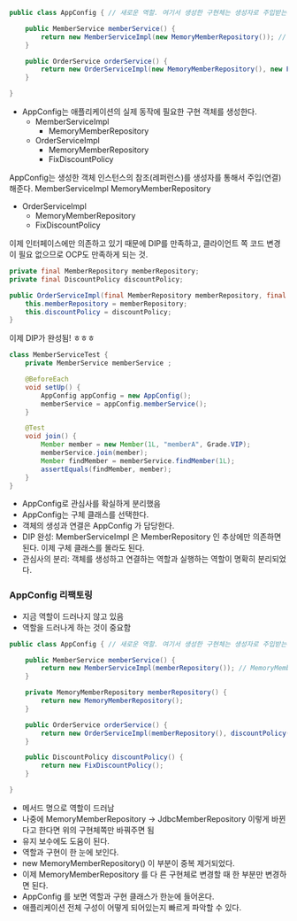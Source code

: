 ````java
public class AppConfig { // 새로운 역할. 여기서 생성한 구현체는 생성자로 주입받는다.

    public MemberService memberService() {
        return new MemberServiceImpl(new MemoryMemberRepository()); // MemoryMemberRepository를 사용하고 싶을 때(구체적인 곳은 여기서 지정한다.)
    }

    public OrderService orderService() {
        return new OrderServiceImpl(new MemoryMemberRepository(), new FixDiscountPolicy());
    }

}
````
- AppConfig는 애플리케이션의 실제 동작에 필요한 구현 객체를 생성한다.
    - MemberServiceImpl 
        - MemoryMemberRepository 
    - OrderServiceImpl
        - MemoryMemberRepository
        - FixDiscountPolicy

AppConfig는 생성한 객체 인스턴스의 참조(레퍼런스)를 생성자를 통해서 주입(연결)해준다. MemberServiceImpl MemoryMemberRepository
- OrderServiceImpl
    - MemoryMemberRepository
    - FixDiscountPolicy

이제 인터페이스에만 의존하고 있기 때문에 DIP를 만족하고, 클라이언트 쪽 코드 변경이 필요 없으므로 OCP도 만족하게 되는 것.
```java
private final MemberRepository memberRepository;
private final DiscountPolicy discountPolicy;

public OrderServiceImpl(final MemberRepository memberRepository, final DiscountPolicy discountPolicy) {
    this.memberRepository = memberRepository;
    this.discountPolicy = discountPolicy;
}
```


이제 DIP가 완성됨! ㅎㅎㅎ
```java
class MemberServiceTest {
    private MemberService memberService ;

    @BeforeEach
    void setUp() {
        AppConfig appConfig = new AppConfig();
        memberService = appConfig.memberService();
    }

    @Test
    void join() {
        Member member = new Member(1L, "memberA", Grade.VIP);
        memberService.join(member);
        Member findMember = memberService.findMember(1L);
        assertEquals(findMember, member);
    }
}
```

- AppConfig로 관심사를 확실하게 분리했음
- AppConfig는 구체 클래스를 선택한다.
- 객체의 생성과 연결은 AppConfig 가 담당한다.
- DIP 완성: MemberServiceImpl 은 MemberRepository 인 추상에만 의존하면 된다. 이제 구체 클래스를 몰라도 된다.
- 관심사의 분리: 객체를 생성하고 연결하는 역할과 실행하는 역할이 명확히 분리되었다.

### AppConfig 리팩토링

- 지금 역할이 드러나지 않고 있음
- 역할을 드러나게 하는 것이 중요함
```java
public class AppConfig { // 새로운 역할. 여기서 생성한 구현체는 생성자로 주입받는다.

    public MemberService memberService() {
        return new MemberServiceImpl(memberRepository()); // MemoryMemberRepository를 사용하고 싶을 때(구체적인 곳은 여기서 지정한다.)
    }

    private MemoryMemberRepository memberRepository() {
        return new MemoryMemberRepository();
    }

    public OrderService orderService() {
        return new OrderServiceImpl(memberRepository(), discountPolicy());
    }

    public DiscountPolicy discountPolicy() {
        return new FixDiscountPolicy();
    }

}
```

- 메서드 명으로 역할이 드러남
- 나중에 MemoryMemberRepository -> JdbcMemberRepository 이렇게 바뀐다고 한다면 위의 구현체쪽만 바꿔주면 됨
- 유지 보수에도 도움이 된다.
- 역할과 구현이 한 눈에 보인다.
- new MemoryMemberRepository() 이 부분이 중복 제거되었다. 
- 이제 MemoryMemberRepository 를 다 른 구현체로 변경할 때 한 부분만 변경하면 된다.
- AppConfig 를 보면 역할과 구현 클래스가 한눈에 들어온다. 
- 애플리케이션 전체 구성이 어떻게 되어있는지 빠르게 파악할 수 있다.